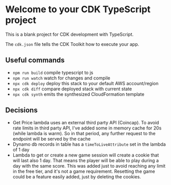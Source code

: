 # Welcome to your CDK TypeScript project

This is a blank project for CDK development with TypeScript.

The `cdk.json` file tells the CDK Toolkit how to execute your app.

## Useful commands

- `npm run build` compile typescript to js
- `npm run watch` watch for changes and compile
- `npx cdk deploy` deploy this stack to your default AWS account/region
- `npx cdk diff` compare deployed stack with current state
- `npx cdk synth` emits the synthesized CloudFormation template

## Decisions

- Get Price lambda uses an external third party API (Coincap). To avoid rate limits in third party API, I've added some in memory cache for 20s (while lambda is
  warm). So in that period, any further request to the endpoint will be served by the cache
- Dynamo db records in table has a `timeToLiveAttribute` set in the lambda of 1 day
- Lambda to get or create a new game session will create a cookie that will last also 1 day. That means the player will be able to play during a day with the
  same score. This was added just to avoid reaching any limit in the free tier, and it's not a game requirement. Resetting the game could be a feature easily
  added, just by deleting the cookies.
